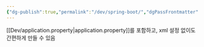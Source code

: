 ```yaml
---
{"dg-publish":true,"permalink":"/dev/spring-boot/","dgPassFrontmatter":true,"noteIcon":"","created":"2024-08-18T15:02:00.682+09:00","updated":"2024-08-18T15:07:23.902+09:00"}
---
```


[[Dev/application.property\|application.property]]를 포함하고, xml 설정 없이도 간편하게 만들 수 있음
